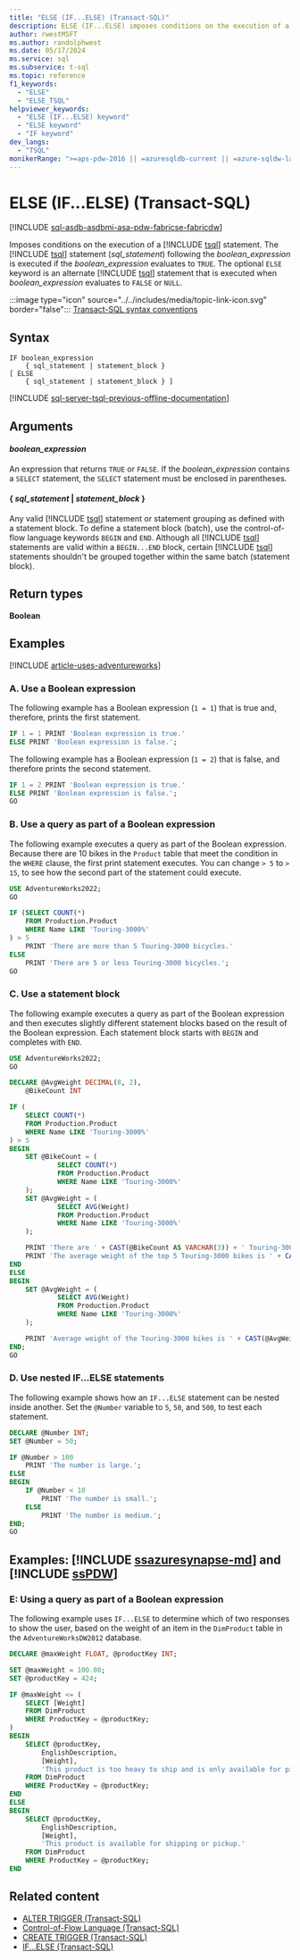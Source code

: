 ```yaml
---
title: "ELSE (IF...ELSE) (Transact-SQL)"
description: ELSE (IF...ELSE) imposes conditions on the execution of a Transact-SQL statement.
author: rwestMSFT
ms.author: randolphwest
ms.date: 05/17/2024
ms.service: sql
ms.subservice: t-sql
ms.topic: reference
f1_keywords:
  - "ELSE"
  - "ELSE_TSQL"
helpviewer_keywords:
  - "ELSE (IF...ELSE) keyword"
  - "ELSE keyword"
  - "IF keyword"
dev_langs:
  - "TSQL"
monikerRange: ">=aps-pdw-2016 || =azuresqldb-current || =azure-sqldw-latest || >=sql-server-2016 || >=sql-server-linux-2017 || =azuresqldb-mi-current || =fabric"
---
```

# ELSE (IF...ELSE) (Transact-SQL)

[!INCLUDE [sql-asdb-asdbmi-asa-pdw-fabricse-fabricdw](../../includes/applies-to-version/sql-asdb-asdbmi-asa-pdw-fabricse-fabricdw.md)]

Imposes conditions on the execution of a [!INCLUDE [tsql](../../includes/tsql-md.md)] statement. The [!INCLUDE [tsql](../../includes/tsql-md.md)] statement (*sql_statement*) following the *boolean_expression* is executed if the *boolean_expression* evaluates to `TRUE`. The optional `ELSE` keyword is an alternate [!INCLUDE [tsql](../../includes/tsql-md.md)] statement that is executed when *boolean_expression* evaluates to `FALSE` or `NULL`.

:::image type="icon" source="../../includes/media/topic-link-icon.svg" border="false"::: [Transact-SQL syntax conventions](../../t-sql/language-elements/transact-sql-syntax-conventions-transact-sql.md)

## Syntax

```syntaxsql
IF boolean_expression
    { sql_statement | statement_block }
[ ELSE
    { sql_statement | statement_block } ]
```

[!INCLUDE [sql-server-tsql-previous-offline-documentation](../../includes/sql-server-tsql-previous-offline-documentation.md)]

## Arguments

#### *boolean_expression*

An expression that returns `TRUE` or `FALSE`. If the *boolean_expression* contains a `SELECT` statement, the `SELECT` statement must be enclosed in parentheses.

#### { *sql_statement* | *statement_block* }

Any valid [!INCLUDE [tsql](../../includes/tsql-md.md)] statement or statement grouping as defined with a statement block. To define a statement block (batch), use the control-of-flow language keywords `BEGIN` and `END`. Although all [!INCLUDE [tsql](../../includes/tsql-md.md)] statements are valid within a `BEGIN...END` block, certain [!INCLUDE [tsql](../../includes/tsql-md.md)] statements shouldn't be grouped together within the same batch (statement block).

## Return types

**Boolean**

## Examples

[!INCLUDE [article-uses-adventureworks](../../includes/article-uses-adventureworks.md)]

### A. Use a Boolean expression

The following example has a Boolean expression (`1 = 1`) that is true and, therefore, prints the first statement.

```sql
IF 1 = 1 PRINT 'Boolean expression is true.'
ELSE PRINT 'Boolean expression is false.';
```

The following example has a Boolean expression (`1 = 2`) that is false, and therefore prints the second statement.

```sql
IF 1 = 2 PRINT 'Boolean expression is true.'
ELSE PRINT 'Boolean expression is false.';
GO
```

### B. Use a query as part of a Boolean expression

The following example executes a query as part of the Boolean expression. Because there are 10 bikes in the `Product` table that meet the condition in the `WHERE` clause, the first print statement executes. You can change `> 5` to `> 15`, to see how the second part of the statement could execute.

```sql
USE AdventureWorks2022;
GO

IF (SELECT COUNT(*)
    FROM Production.Product
    WHERE Name LIKE 'Touring-3000%'
) > 5
    PRINT 'There are more than 5 Touring-3000 bicycles.'
ELSE
    PRINT 'There are 5 or less Touring-3000 bicycles.';
GO
```

### C. Use a statement block

The following example executes a query as part of the Boolean expression and then executes slightly different statement blocks based on the result of the Boolean expression. Each statement block starts with `BEGIN` and completes with `END`.

```sql
USE AdventureWorks2022;
GO

DECLARE @AvgWeight DECIMAL(8, 2),
    @BikeCount INT

IF (
    SELECT COUNT(*)
    FROM Production.Product
    WHERE Name LIKE 'Touring-3000%'
) > 5
BEGIN
    SET @BikeCount = (
            SELECT COUNT(*)
            FROM Production.Product
            WHERE Name LIKE 'Touring-3000%'
    );
    SET @AvgWeight = (
            SELECT AVG(Weight)
            FROM Production.Product
            WHERE Name LIKE 'Touring-3000%'
    );

    PRINT 'There are ' + CAST(@BikeCount AS VARCHAR(3)) + ' Touring-3000 bikes.'
    PRINT 'The average weight of the top 5 Touring-3000 bikes is ' + CAST(@AvgWeight AS VARCHAR(8)) + '.';
END
ELSE
BEGIN
    SET @AvgWeight = (
            SELECT AVG(Weight)
            FROM Production.Product
            WHERE Name LIKE 'Touring-3000%'
    );

    PRINT 'Average weight of the Touring-3000 bikes is ' + CAST(@AvgWeight AS VARCHAR(8)) + '.';
END;
GO
```

### D. Use nested IF...ELSE statements

The following example shows how an `IF...ELSE` statement can be nested inside another. Set the `@Number` variable to `5`, `50`, and `500`, to test each statement.

```sql
DECLARE @Number INT;
SET @Number = 50;

IF @Number > 100
    PRINT 'The number is large.';
ELSE
BEGIN
    IF @Number < 10
        PRINT 'The number is small.';
    ELSE
        PRINT 'The number is medium.';
END;
GO
```

## Examples: [!INCLUDE [ssazuresynapse-md](../../includes/ssazuresynapse-md.md)] and [!INCLUDE [ssPDW](../../includes/sspdw-md.md)]

### E: Using a query as part of a Boolean expression

The following example uses `IF...ELSE` to determine which of two responses to show the user, based on the weight of an item in the `DimProduct` table in the `AdventureWorksDW2012` database.

```sql
DECLARE @maxWeight FLOAT, @productKey INT;

SET @maxWeight = 100.00;
SET @productKey = 424;

IF @maxWeight <= (
    SELECT [Weight]
    FROM DimProduct
    WHERE ProductKey = @productKey;
)
BEGIN
    SELECT @productKey,
        EnglishDescription,
        [Weight],
        'This product is too heavy to ship and is only available for pickup.'
    FROM DimProduct
    WHERE ProductKey = @productKey;
END
ELSE
BEGIN
    SELECT @productKey,
        EnglishDescription,
        [Weight],
        'This product is available for shipping or pickup.'
    FROM DimProduct
    WHERE ProductKey = @productKey;
END
```

## Related content

- [ALTER TRIGGER (Transact-SQL)](../statements/alter-trigger-transact-sql.md)
- [Control-of-Flow Language (Transact-SQL)](control-of-flow.md)
- [CREATE TRIGGER (Transact-SQL)](../statements/create-trigger-transact-sql.md)
- [IF...ELSE (Transact-SQL)](if-else-transact-sql.md)
